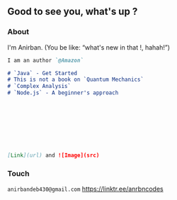 ## Good to see you, what's up ?





### About
I'm Anirban. (You be like: “what's new in that !, hahah!”)


```markdown
I am an author `@Amazon`

# `Java` - Get Started
# This is not a book on `Quantum Mechanics`
# `Complex Analysis`
# `Node.js` - A beginner's approach









[Link](url) and ![Image](src)
```







### Touch
`anirbandeb430@gmail.com`
https://linktr.ee/anrbncodes

